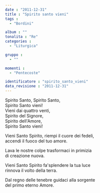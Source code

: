 ```yaml
---
date : "2011-12-31"
title : "Spirito santo vieni"
tags : 
  - "Bordini"

album : ""
tonalita : "Re"
categories : 
  - "Liturgica"

gruppo : 
  - ""

momenti : 
  - "Pentecoste"

identificatore : "spirito_santo_vieni"
data_revisione : "2011-12-31"
---
```

  
  
  
Spirito Santo, Spirito Santo,  
Spirito Santo vieni!  
Vieni dai quattro venti,  
Spirito del Signore,  
Spirito dell'Amore,  
Spirito Santo vieni!  
  
  
  
Vieni Santo Spirito, riempi il cuore dei fedeli,  
accendi il fuoco del tuo amore.  
  
  
  
  
Lava le nostre colpe trasformaci in primizia  
di creazione nuova.  
  
  
  
  
Vieni Santo Spirito fa'splendere la tua luce  
rinnova il volto della terra.  
  
  
  
  
Dal regno delle tenebre guidaci alla sorgente  
del primo eterno Amore.  
  
  
  

